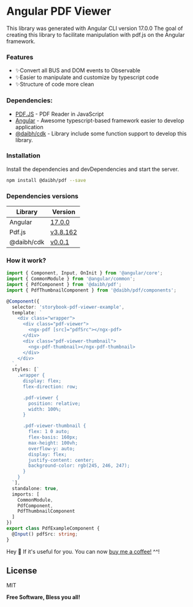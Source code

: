 # Angular PDF Viewer
This library was generated with Angular CLI version 17.0.0
The goal of creating this library to facilitate manipulation with pdf.js on the Angular framework.

### Features
- ✨Convert all BUS and DOM events to Observable
- ✨Easier to manipulate and customize by typescript code
- ✨Structure of code more clean

### Dependencies:

- [PDF.JS](https://github.com/mozilla/pdf.js) - PDF Reader in JavaScript
- [Angular](https://angular.dev/) - Awesome typescript-based framework easier to develop application
- [@daibh/cdk](https://www.npmjs.com/package/@daibh/cdk) - Library include some function support to develop this library.

### Installation
Install the dependencies and devDependencies and start the server.

```sh
npm install @daibh/pdf --save
```

### Dependencies versions
| Library | Version |
| ------ | ------ |
| Angular | [17.0.0](https://github.com/angular/angular/releases/tag/17.0.0) |
| Pdf.js | [v3.8.162](https://github.com/mozilla/pdf.js/releases/tag/v3.8.162) |
| @daibh/cdk | [v0.0.1](https://www.npmjs.com/package/@daibh/cdk/v/0.0.1) |

### How it work?

```ts
import { Component, Input, OnInit } from '@angular/core';
import { CommonModule } from '@angular/common';
import { PdfComponent } from '@daibh/pdf';
import { PdfThumbnailComponent } from '@daibh/pdf/components';

@Component({
  selector: 'storybook-pdf-viewer-example',
  template: `
    <div class="wrapper">
      <div class="pdf-viewer">
        <ngx-pdf [src]="pdfSrc"></ngx-pdf>
      </div>
      <div class="pdf-viewer-thumbnail">
        <ngx-pdf-thumbnail></ngx-pdf-thumbnail>
      </div>
    </div>
  `,
  styles: [`
    .wrapper {
      display: flex;
      flex-direction: row;

      .pdf-viewer {
        position: relative;
        width: 100%;
      }

      .pdf-viewer-thumbnail {
        flex: 1 0 auto;
        flex-basis: 160px;
        max-height: 100vh;
        overflow-y: auto;
        display: flex;
        justify-content: center;
        background-color: rgb(245, 246, 247);
      }
    }
  `],
  standalone: true,
  imports: [
    CommonModule,
    PdfComponent,
    PdfThumbnailComponent
  ]
})
export class PdfExampleComponent {
  @Input() pdfSrc: string;
}
```

Hey 👋 If it's useful for you. You can now [buy me a coffee!](https://www.buymeacoffee.com/oniwa1102s) ^^!

## License

MIT

**Free Software, Bless you all!**